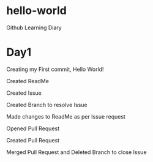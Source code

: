 # hello-world
Github Learning Diary

Day1
====
Creating my First commit, Hello World!
  
  Created ReadMe
  
  Created Issue
  
  Created Branch to resolve Issue
  
  Made changes to ReadMe as per Issue request
  
  Opened Pull Request
  
  Created Pull Request
  
  Merged Pull Request and Deleted Branch to close Issue

